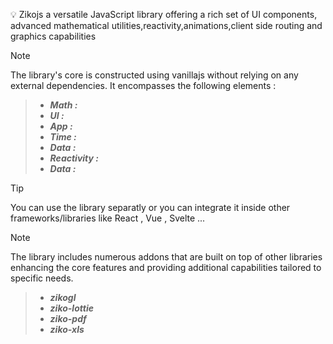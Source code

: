 💡 Zikojs a versatile JavaScript library offering a rich set of UI components, advanced mathematical utilities,reactivity,animations,client side routing and graphics capabilities 

>[!Note]
The library's core is constructed using vanillajs without relying on any external dependencies. It encompasses the following elements : 
>- ***Math :*** 
>- ***UI :*** 
>- ***App :*** 
>- ***Time :*** 
>- ***Data :*** 
>- ***Reactivity :***
>- ***Data :*** 

>[!TIP]
You can use the library separatly or you can integrate it inside other frameworks/libraries like React , Vue , Svelte ...

>[!NOTE]
The library includes numerous addons that are built on top of other libraries enhancing the core features and providing additional capabilities tailored to specific needs.
> - ***zikogl***
> - ***ziko-lottie***
> - ***ziko-pdf***
> - ***ziko-xls***